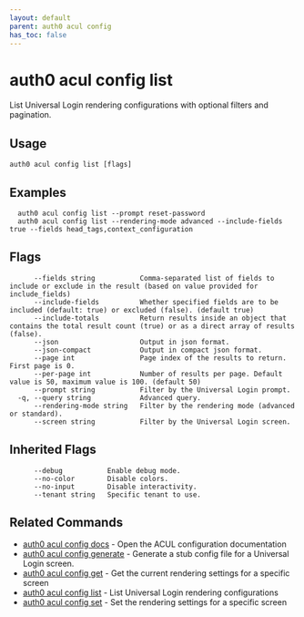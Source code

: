```yaml
---
layout: default
parent: auth0 acul config
has_toc: false
---
```

# auth0 acul config list

List Universal Login rendering configurations with optional filters and pagination.

## Usage
```
auth0 acul config list [flags]
```

## Examples

```
  auth0 acul config list --prompt reset-password
  auth0 acul config list --rendering-mode advanced --include-fields true --fields head_tags,context_configuration
```


## Flags

```
      --fields string           Comma-separated list of fields to include or exclude in the result (based on value provided for include_fields) 
      --include-fields          Whether specified fields are to be included (default: true) or excluded (false). (default true)
      --include-totals          Return results inside an object that contains the total result count (true) or as a direct array of results (false).
      --json                    Output in json format.
      --json-compact            Output in compact json format.
      --page int                Page index of the results to return. First page is 0.
      --per-page int            Number of results per page. Default value is 50, maximum value is 100. (default 50)
      --prompt string           Filter by the Universal Login prompt.
  -q, --query string            Advanced query.
      --rendering-mode string   Filter by the rendering mode (advanced or standard).
      --screen string           Filter by the Universal Login screen.
```


## Inherited Flags

```
      --debug           Enable debug mode.
      --no-color        Disable colors.
      --no-input        Disable interactivity.
      --tenant string   Specific tenant to use.
```


## Related Commands

- [auth0 acul config docs](auth0_acul_config_docs.md) - Open the ACUL configuration documentation
- [auth0 acul config generate](auth0_acul_config_generate.md) - Generate a stub config file for a Universal Login screen.
- [auth0 acul config get](auth0_acul_config_get.md) - Get the current rendering settings for a specific screen
- [auth0 acul config list](auth0_acul_config_list.md) - List Universal Login rendering configurations
- [auth0 acul config set](auth0_acul_config_set.md) - Set the rendering settings for a specific screen


